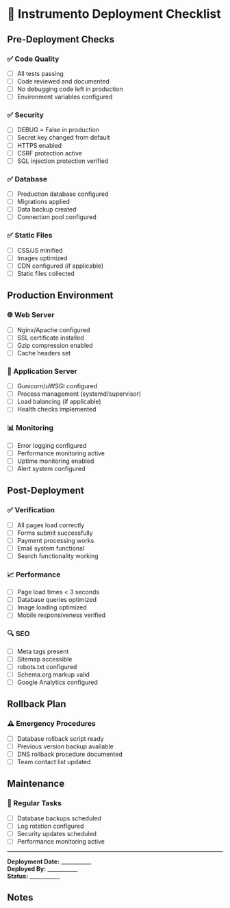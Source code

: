 # 🚀 Instrumento Deployment Checklist

## Pre-Deployment Checks

### ✅ Code Quality
- [ ] All tests passing
- [ ] Code reviewed and documented
- [ ] No debugging code left in production
- [ ] Environment variables configured

### ✅ Security
- [ ] DEBUG = False in production
- [ ] Secret key changed from default
- [ ] HTTPS enabled
- [ ] CSRF protection active
- [ ] SQL injection protection verified

### ✅ Database
- [ ] Production database configured
- [ ] Migrations applied
- [ ] Data backup created
- [ ] Connection pool configured

### ✅ Static Files
- [ ] CSS/JS minified
- [ ] Images optimized
- [ ] CDN configured (if applicable)
- [ ] Static files collected

## Production Environment

### 🌐 Web Server
- [ ] Nginx/Apache configured
- [ ] SSL certificate installed
- [ ] Gzip compression enabled
- [ ] Cache headers set

### 🐍 Application Server
- [ ] Gunicorn/uWSGI configured
- [ ] Process management (systemd/supervisor)
- [ ] Load balancing (if applicable)
- [ ] Health checks implemented

### 📊 Monitoring
- [ ] Error logging configured
- [ ] Performance monitoring active
- [ ] Uptime monitoring enabled
- [ ] Alert system configured

## Post-Deployment

### ✅ Verification
- [ ] All pages load correctly
- [ ] Forms submit successfully
- [ ] Payment processing works
- [ ] Email system functional
- [ ] Search functionality working

### 📈 Performance
- [ ] Page load times < 3 seconds
- [ ] Database queries optimized
- [ ] Image loading optimized
- [ ] Mobile responsiveness verified

### 🔍 SEO
- [ ] Meta tags present
- [ ] Sitemap accessible
- [ ] robots.txt configured
- [ ] Schema.org markup valid
- [ ] Google Analytics configured

## Rollback Plan

### ⚠️ Emergency Procedures
- [ ] Database rollback script ready
- [ ] Previous version backup available
- [ ] DNS rollback procedure documented
- [ ] Team contact list updated

## Maintenance

### 🔄 Regular Tasks
- [ ] Database backups scheduled
- [ ] Log rotation configured
- [ ] Security updates scheduled
- [ ] Performance monitoring active

---

**Deployment Date:** ___________  
**Deployed By:** ___________  
**Status:** ___________  

## Notes
<!-- Add any specific deployment notes here -->



